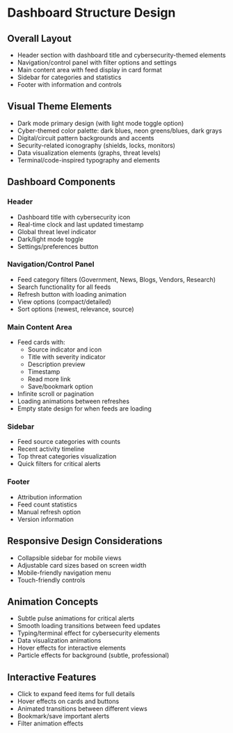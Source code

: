 # Dashboard Structure Design

## Overall Layout
- Header section with dashboard title and cybersecurity-themed elements
- Navigation/control panel with filter options and settings
- Main content area with feed display in card format
- Sidebar for categories and statistics
- Footer with information and controls

## Visual Theme Elements
- Dark mode primary design (with light mode toggle option)
- Cyber-themed color palette: dark blues, neon greens/blues, dark grays
- Digital/circuit pattern backgrounds and accents
- Security-related iconography (shields, locks, monitors)
- Data visualization elements (graphs, threat levels)
- Terminal/code-inspired typography and elements

## Dashboard Components

### Header
- Dashboard title with cybersecurity icon
- Real-time clock and last updated timestamp
- Global threat level indicator
- Dark/light mode toggle
- Settings/preferences button

### Navigation/Control Panel
- Feed category filters (Government, News, Blogs, Vendors, Research)
- Search functionality for all feeds
- Refresh button with loading animation
- View options (compact/detailed)
- Sort options (newest, relevance, source)

### Main Content Area
- Feed cards with:
  - Source indicator and icon
  - Title with severity indicator
  - Description preview
  - Timestamp
  - Read more link
  - Save/bookmark option
- Infinite scroll or pagination
- Loading animations between refreshes
- Empty state design for when feeds are loading

### Sidebar
- Feed source categories with counts
- Recent activity timeline
- Top threat categories visualization
- Quick filters for critical alerts

### Footer
- Attribution information
- Feed count statistics
- Manual refresh option
- Version information

## Responsive Design Considerations
- Collapsible sidebar for mobile views
- Adjustable card sizes based on screen width
- Mobile-friendly navigation menu
- Touch-friendly controls

## Animation Concepts
- Subtle pulse animations for critical alerts
- Smooth loading transitions between feed updates
- Typing/terminal effect for cybersecurity elements
- Data visualization animations
- Hover effects for interactive elements
- Particle effects for background (subtle, professional)

## Interactive Features
- Click to expand feed items for full details
- Hover effects on cards and buttons
- Animated transitions between different views
- Bookmark/save important alerts
- Filter animation effects
